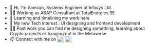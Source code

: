 - 👋 Hi, I’m Samson, Systems Engineer at Infosys Ltd.
- 👨‍💻 Working as ABAP Consultant at TotalEnergies SE
- 👀 Learning and timelining my work here
- 🌱 My new Tech interest : UI designing and frontend development
- 🤷‍♂️ Post work you can find me designing something, learning about Crypto projects or hanging out in the Metaverse
- 📫 Connect with me on 
[<img align="center" alt="SamsonShukla | LinkedIn" width="22px" src="https://cdn.cdnlogo.com/logos/l/78/linkedin-icon.svg" />][linkedin]
[<img align="center" alt="SamsonShukla | Twitter" width="22px" src="https://cdn.cdnlogo.com/logos/t/96/twitter-icon.svg" />][twitter]


<!-- Social Links -->
[LinkedIn]: https://www.linkedin.com/in/samsonshukla/
[Twitter]: https://twitter.com/samsonshukla
